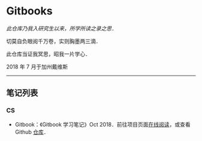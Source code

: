 # Gitbooks

*此仓库乃我入研究生以来，所学所读之录之思．*

切莫自负眼阅千万卷，实则胸墨两三滴．

此仓库当证我冥思，昭我一片学心．



2018 年 7 月于加州戴维斯

-----

## 笔记列表

### CS

- Gitbook：《Gitbook 学习笔记》Oct 2018．前往项目页面[在线阅读](https://wklchris.github.io/Gitbooks/CS/Gitbook/publish/)，或查看 Github [仓库](https://github.com/wklchris/Gitbooks/tree/master/CS/Gitbook)．
